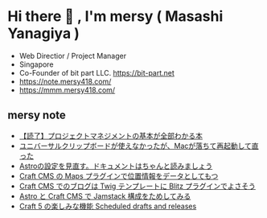 # Hi there 👋 , I'm mersy ( Masashi Yanagiya )

- Web Directior / Project Manager
- Singapore
- Co-Founder of bit part LLC. https://bit-part.net
- https://note.mersy418.com/
- https://mmm.mersy418.com/

## mersy note
<!-- BLOG-POST-LIST:START -->
- [【読了】プロジェクトマネジメントの基本が全部わかる本](https://note.mersy418.com/article/book-b0bf3tmdss?utm_source=feed)
- [ユニバーサルクリップボードが使えなかったが、Macが落ちて再起動して直った](https://note.mersy418.com/article/mac-restart-universal-clipboard?utm_source=feed)
- [Astroの設定を見直す。ドキュメントはちゃんと読みましょう](https://note.mersy418.com/article/astro-getstaticpaths?utm_source=feed)
- [Craft CMS の Maps プラグインで位置情報をデータとしてもつ](https://note.mersy418.com/article/craftcms-maps-plugin?utm_source=feed)
- [Craft CMS でのブログは Twig テンプレートに Blitz プラグインでよさそう](https://note.mersy418.com/article/using-blitz-for-craftcms?utm_source=feed)
- [Astro と Craft CMS で Jamstack 構成をためしてみる](https://note.mersy418.com/article/astro-craftcms-jamstack?utm_source=feed)
- [Craft 5 の楽しみな機能 Scheduled drafts and releases](https://note.mersy418.com/article/craft-5-cheduled-drafts-and-releases?utm_source=feed)
<!-- BLOG-POST-LIST:END -->
